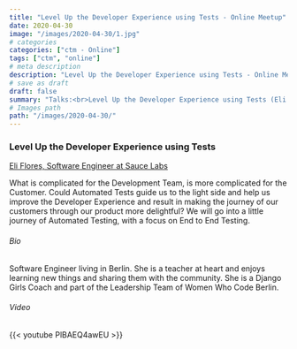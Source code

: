 ```yaml
---
title: "Level Up the Developer Experience using Tests - Online Meetup"
date: 2020-04-30
image: "/images/2020-04-30/1.jpg"
# categories
categories: ["ctm - Online"]
tags: ["ctm", "online"]
# meta description
description: "Level Up the Developer Experience using Tests - Online Meetup"
# save as draft
draft: false
summary: "Talks:<br>Level Up the Developer Experience using Tests (Eli Flores)"
# Images path
path: "/images/2020-04-30/"
---
```


### Level Up the Developer Experience using Tests
[Eli Flores, Software Engineer at Sauce Labs](https://www.linkedin.com/in/elifloresch/)

What is complicated for the Development Team, is more complicated for 
the Customer. Could Automated Tests guide us to the light side and help 
us improve the Developer Experience and result in making the journey of 
our customers through our product more delightful?
We will go into a little journey of Automated Testing, with a focus 
on End to End Testing.

###### Bio
Software Engineer living in Berlin. She is a teacher at heart 
and enjoys learning new things and sharing them with the community. 
She is a Django Girls Coach and part of the Leadership Team of Women 
Who Code Berlin.

###### Video
{{< youtube PlBAEQ4awEU >}}